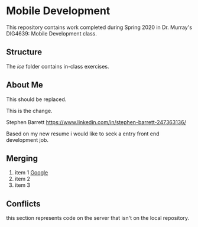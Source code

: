# Mobile Development
This repository contains work completed during Spring 2020 in Dr. Murray's DIG4639: Mobile Development class.

## Structure
The *ice* folder contains in-class exercises. 

## About Me
This should be replaced.

This is the change.

Stephen Barrett
https://www.linkedin.com/in/stephen-barrett-247363136/

Based on my new resume i would like to seek a entry front end development job. 

## Merging 
1. item 1 [Google](http://www.google.com)
2. item 2
3. item 3 
## Conflicts 

this section represents code on the server that isn't on the local repository. 
